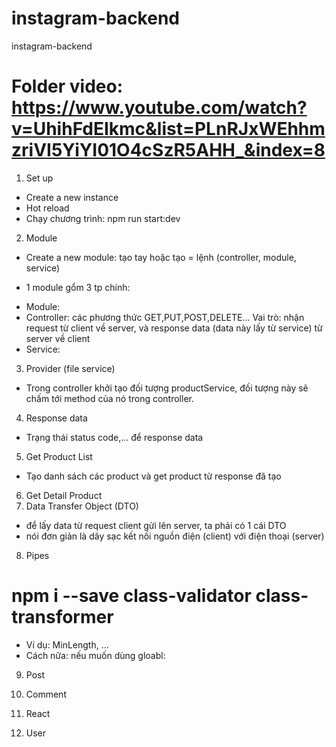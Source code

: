 # instagram-backend

instagram-backend

# Folder video: https://www.youtube.com/watch?v=UhihFdEIkmc&list=PLnRJxWEhhmzriVI5YiYI01O4cSzR5AHH_&index=8

1. Set up

- Create a new instance
- Hot reload
- Chạy chương trình:
  npm run start:dev

2. Module

- Create a new module: tạo tay hoặc tạo = lệnh (controller, module, service)

* 1 module gổm 3 tp chính:

- Module:
- Controller: các phương thức GET,PUT,POST,DELETE... Vai trò: nhận request từ client về server, và response data (data này lấy từ service) từ server về client
- Service:

3. Provider (file service)

- Trong controller khởi tạo đối tượng productService, đối tượng này sẽ chấm tới method của nó trong controller.

4. Response data

- Trạng thái status code,... để response data

5. Get Product List

- Tạo danh sách các product và get product từ response đã tạo

6. Get Detail Product
7. Data Transfer Object (DTO)

- để lấy data từ request client gửi lên server, ta phải có 1 cái DTO
- nói đơn giản là dây sạc kết nối nguồn điện (client) với điện thoại (server)

8. Pipes

# npm i --save class-validator class-transformer

- Ví dụ: MinLength, ...
- Cách nữa: nếu muốn dùng gloabl:

9. Post

10. Comment

11. React

12. User
